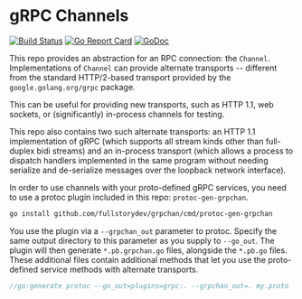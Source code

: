 # gRPC Channels

[![Build Status](https://circleci.com/gh/fullstorydev/grpchan/tree/master.svg?style=svg)](https://circleci.com/gh/fullstorydev/grpchan/tree/master)
[![Go Report Card](https://goreportcard.com/badge/github.com/fullstorydev/grpchan)](https://goreportcard.com/report/github.com/fullstorydev/grpchan)
[![GoDoc](https://godoc.org/github.com/fullstorydev/grpchan?status.svg)](https://godoc.org/github.com/fullstorydev/grpchan)

This repo provides an abstraction for an RPC connection: the `Channel`.
Implementations of `Channel` can provide alternate transports -- different
from the standard HTTP/2-based transport provided by the `google.golang.org/grpc`
package.

This can be useful for providing new transports, such as HTTP 1.1, web sockets,
or (significantly) in-process channels for testing.

This repo also contains two such alternate transports: an HTTP 1.1 implementation
of gRPC (which supports all stream kinds other than full-duplex bidi streams) and
an in-process transport (which allows a process to dispatch handlers implemented
in the same program without needing serialize and de-serialize messages over the
loopback network interface).

In order to use channels with your proto-defined gRPC services, you need to use a
protoc plugin included in this repo: `protoc-gen-grpchan`.

```bash
go install github.com/fullstorydev/grpchan/cmd/protoc-gen-grpchan
```

You use the plugin via a `--grpchan_out` parameter to protoc. Specify the same
output directory to this parameter as you supply to `--go_out`. The plugin will
then generate `*.pb.grpchan.go` files, alongside the `*.pb.go` files. These
additional files contain additional methods that let you use the proto-defined
service methods with alternate transports.

```go
//go:generate protoc --go_out=plugins=grpc:. --grpchan_out=. my.proto
```
